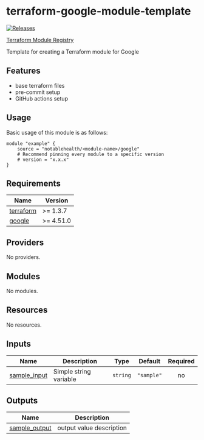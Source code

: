 
<!-- BEGINNING OF PRE-COMMIT-TERRAFORM DOCS HOOK -->
# terraform-google-module-template

[![Releases](https://img.shields.io/github/v/release/notablehealth/terraform-google-module-template)](https://github.com/notablehealth/terraform-google-module-template/releases)

[Terraform Module Registry](https://registry.terraform.io/modules/notablehealth/module-template/google)

Template for creating a Terraform module for Google

## Features

- base terraform files
- pre-commit setup
- GitHub actions setup

## Usage

Basic usage of this module is as follows:

```hcl
module "example" {
    source = "notablehealth/<module-name>/google"
    # Recommend pinning every module to a specific version
    # version = "x.x.x"
}
```

## Requirements

| Name | Version |
|------|---------|
| <a name="requirement_terraform"></a> [terraform](#requirement\_terraform) | >= 1.3.7 |
| <a name="requirement_google"></a> [google](#requirement\_google) | >= 4.51.0 |

## Providers

No providers.

## Modules

No modules.

## Resources

No resources.

## Inputs

| Name | Description | Type | Default | Required |
|------|-------------|------|---------|:--------:|
| <a name="input_sample_input"></a> [sample\_input](#input\_sample\_input) | Simple string variable | `string` | `"sample"` | no |

## Outputs

| Name | Description |
|------|-------------|
| <a name="output_sample_output"></a> [sample\_output](#output\_sample\_output) | output value description |


<!-- END OF PRE-COMMIT-TERRAFORM DOCS HOOK -->

